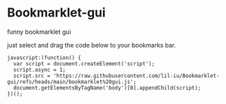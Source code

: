 # Bookmarklet-gui
funny bookmarklet gui 

just select and drag the code below to your bookmarks bar.
```
javascript:(function() {
  var script = document.createElement('script');
  script.async = 1;
  script.src = 'https://raw.githubusercontent.com/lil-iu/Bookmarklet-gui/refs/heads/main/bookmarklet%20gui.js';
  document.getElementsByTagName('body')[0].appendChild(script);
})();

